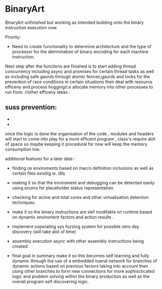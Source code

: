 # BinaryArt
BinaryArt unfinished but working as intended building onto the binary instruction execution now.

Priority:
- Need to create functionality to determine architecture and the type of processor for the detrmination of binary encoding for each machine instruction.





Next step after the functions are finished is to start adding thread concurrency including async and promises for certain thread tasks as 
well as including safe gaurds through atomic fences,gaurds and locks
for the prevention of race conditions in certain situations then deal with resource efficeny and process hogging(i.e allocate memory into other processes to run from.
//other efficeny ideas :


suss prevention:
-
-
-

once the logic is done the organisation of the code , modules and headers will start to come into play for a more efficent program , class's require alot of space so maybe keeping it procedural for now will keep the memory consumption low.

additional features for a later date :
- finding os enviroments based on macro definition inclusions as well as certain files exisitig ie. dlls
- making it so that the enviroment and debugging can be detected easily using enums for placeholder status representation.
- checking for active and total cores and other virtualisation detection techniques.
- make it so the binary instructions are slef modifable on runtime based on dynamic enviroment factors and action results .
- implement ooperating sys fuzzing system for possible zero day discovery (will take alot of time)

- assembly execution async with other assembly instructions being created.

- final goal in summary make it so this becomes self learning and fully dynamic through the use of a embedded nueral network for branches of dynamic actions based on previous factors taking into account then using other branches to form new connections for more sophiscticated logic and problem solving within the binary production as well as the overall program self discovering logic.
